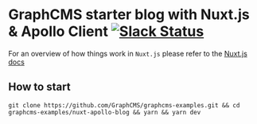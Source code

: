 # GraphCMS starter blog with Nuxt.js & Apollo Client [![Slack Status](https://slack.graphcms.com/badge.svg)](https://slack.graphcms.com)

For an overview of how things work in `Nuxt.js` please refer to the [Nuxt.js docs](https://nuxtjs.org/guide)

## How to start
```
git clone https://github.com/GraphCMS/graphcms-examples.git && cd graphcms-examples/nuxt-apollo-blog && yarn && yarn dev
```
